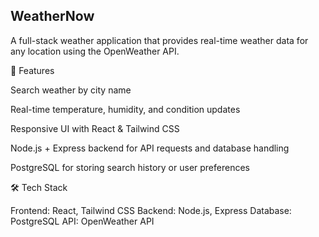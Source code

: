 WeatherNow 
---

A full-stack weather application that provides real-time weather data for any location using the OpenWeather API.

🚀 Features

Search weather by city name

Real-time temperature, humidity, and condition updates

Responsive UI with React & Tailwind CSS

Node.js + Express backend for API requests and database handling

PostgreSQL for storing search history or user preferences

🛠️ Tech Stack

Frontend: React, Tailwind CSS
Backend: Node.js, Express
Database: PostgreSQL
API: OpenWeather API
